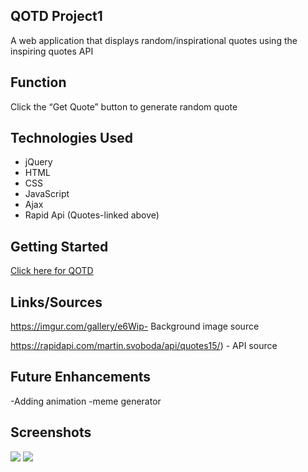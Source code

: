 
## QOTD Project1

A web application that displays random/inspirational quotes using the inspiring quotes API 

## Function
Click the “Get Quote” button to generate random quote

## Technologies Used

* jQuery
* HTML
* CSS
* JavaScript
* Ajax
* Rapid Api (Quotes-linked above)



## Getting Started

<a href="https://ayana1992.github.io/Project1/"> Click here for QOTD</a>


## Links/Sources

https://imgur.com/gallery/e6Wip- Background image source 

https://rapidapi.com/martin.svoboda/api/quotes15/) - API source

## Future Enhancements
-Adding animation 
-meme generator

## Screenshots
<img src="https://github.com/AyanA1992/Project1/blob/main/Photos/TestPh.png?raw=true">
<img src="https://github.com/AyanA1992/Project1/blob/main/Photos/TestPh2.png?raw=true">

